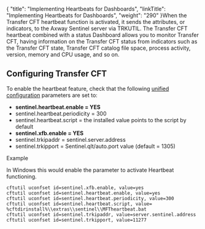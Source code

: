 {
    "title": "Implementing Heartbeats for Dashboards",
    "linkTitle": "Implementing Heartbeats for Dashboards",
    "weight": "290"
}When the Transfer CFT heartbeat function is activated, it sends the attributes, or indicators, to the Axway Sentinel server via TRKUTIL. The Transfer CFT heartbeat combined with a status Dashboard allows you to monitor Transfer CFT, having information on the Transfer CFT status from indicators such as the Transfer CFT state, Transfer CFT catalog file space, process activity, version, memory and CPU usage, and so on.

## Configuring Transfer CFT

To enable the heartbeat feature, check that the following [unified configuration](../../uconf/uconf_parameters) parameters are set to:

-   **sentinel.heartbeat.enable = YES**
-   sentinel.heartbeat.periodicity = 300
-   sentinel.heartbeat.script =  the installed  value points to the script by default
-   **sentinel.xfb.enable  = YES**
-   sentinel.trkipaddr                  = sentinel.server.address
-   sentinel.trkipport          = Sentinel.qlt/auto.port value (default = 1305)  

Example

In Windows  this would enable the parameter to activate Heartbeat functioning.

```
cftutil uconfset id=sentinel.xfb.enable, value=yes
cftutil uconfset id=sentinel.heartbeat.enable, value=yes
cftutil uconfset id=sentinel.heartbeat.periodicity, value=300
cftutil uconfset id=sentinel.heartbeat.script, value= %cftdirinstall%\\extras\\sentinel\\MFTheartbeat.bat
cftutil uconfset id=sentinel.trkipaddr, value=server.sentinel.address
cftutil uconfset id=sentinel.trkipport, value=11277
```
